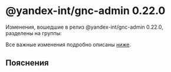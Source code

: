 # @yandex-int/gnc-admin 0.22.0

<!-- ЧЕЛОВЕЧЕСКОЕ ВСТУПЛЕНИЕ -->

Изменения, вошедшие в релиз @yandex-int/gnc-admin 0.22.0, разделены на группы:

Все важные изменения подробно описаны [ниже](#Пояснения).

## Пояснения

